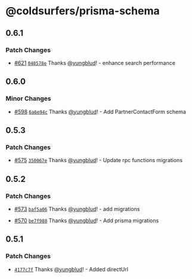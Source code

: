 # @coldsurfers/prisma-schema

## 0.6.1

### Patch Changes

- [#621](https://github.com/coldsurfers/surfers-root/pull/621) [`048578e`](https://github.com/coldsurfers/surfers-root/commit/048578eeb289c695d9197f62597821eb5bf3e528) Thanks [@yungblud](https://github.com/yungblud)! - enhance search performance

## 0.6.0

### Minor Changes

- [#598](https://github.com/coldsurfers/surfers-root/pull/598) [`6a6e94c`](https://github.com/coldsurfers/surfers-root/commit/6a6e94c8051cecfbaa55eadce75ed4711bac6580) Thanks [@yungblud](https://github.com/yungblud)! - Add PartnerContactForm schema

## 0.5.3

### Patch Changes

- [#575](https://github.com/coldsurfers/surfers-root/pull/575) [`350067e`](https://github.com/coldsurfers/surfers-root/commit/350067ebf86a320e8d3a1e5d0223ee4a4f9759af) Thanks [@yungblud](https://github.com/yungblud)! - Update rpc functions migrations

## 0.5.2

### Patch Changes

- [#573](https://github.com/coldsurfers/surfers-root/pull/573) [`baf5a06`](https://github.com/coldsurfers/surfers-root/commit/baf5a06ac06e4f3809cfa3a5c3d71e928c56f32e) Thanks [@yungblud](https://github.com/yungblud)! - add migrations

- [#570](https://github.com/coldsurfers/surfers-root/pull/570) [`be7f988`](https://github.com/coldsurfers/surfers-root/commit/be7f988cc8c9f6ee22f7e05451e6b399d77dbf1d) Thanks [@yungblud](https://github.com/yungblud)! - Add prisma migrations

## 0.5.1

### Patch Changes

- [`4177c7f`](https://github.com/coldsurfers/surfers-root/commit/4177c7f968c92f18c7effa98b9faf04eb7bc14fa) Thanks [@yungblud](https://github.com/yungblud)! - Added directUrl
